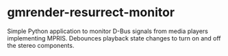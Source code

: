 # gmrender-resurrect-monitor
Simple Python application to monitor D-Bus signals from media players implementing MPRIS. Debounces playback state changes to turn on and off the stereo components.